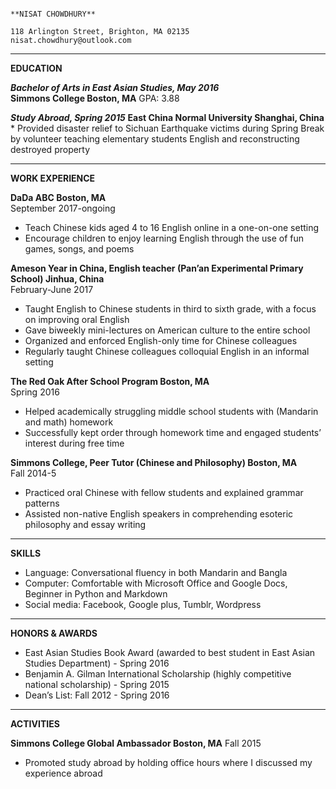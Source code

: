 
                                                                                             **NISAT CHOWDHURY**  
                                                                                               118 Arlington Street, Brighton, MA 02135                                                                                                nisat.chowdhury@outlook.com               
_______________________________________________________________________________________                                    
**EDUCATION**

**_Bachelor of Arts in East Asian Studies, May 2016_**      
**Simmons College	                                                                                                     Boston, MA**
GPA: 3.88

**_Study Abroad, Spring 2015_**
**East China Normal University							                                                                           Shanghai, China**
    * Provided disaster relief to Sichuan Earthquake victims during Spring Break by volunteer teaching elementary students English and reconstructing destroyed property
_______________________________________________________________________________________
**WORK EXPERIENCE**

**DaDa ABC										                                                                                         Boston, MA**  
September 2017-ongoing
   * Teach Chinese kids aged 4 to 16 English online in a one-on-one setting
   * Encourage children to enjoy learning English through the use of fun games, songs, and poems

**Ameson Year in China, English teacher (Pan’an Experimental Primary School)                                          Jinhua, China**  
February-June 2017								      	                                                                         
  * Taught English to Chinese students in third to sixth grade, with a focus on improving oral English
  * Gave biweekly mini-lectures on American culture to the entire school
  * Organized and enforced English-only time for Chinese colleagues 
  * Regularly taught Chinese colleagues colloquial English in an informal setting

**The Red Oak After School Program 							                                                                      Boston, MA**  
Spring 2016
  * Helped academically struggling middle school students with (Mandarin and math) homework 
  * Successfully kept order through homework time and engaged students’ interest during free time

**Simmons College, Peer Tutor (Chinese and Philosophy)				                                                        Boston, MA**  
Fall 2014-5
  * Practiced oral Chinese with fellow students and explained grammar patterns 
  * Assisted non-native English speakers in comprehending esoteric philosophy and essay writing
_______________________________________________________________________________________
**SKILLS**
  * Language: Conversational fluency in both Mandarin and Bangla
  * Computer: Comfortable with Microsoft Office and Google Docs, Beginner in Python and Markdown
  * Social media: Facebook, Google plus, Tumblr, Wordpress
_______________________________________________________________________________________
**HONORS & AWARDS**
  * East Asian Studies Book Award (awarded to best student in East Asian Studies Department) - Spring 2016
  * Benjamin A. Gilman International Scholarship (highly competitive national scholarship) - Spring 2015
  * Dean’s List: Fall 2012 - Spring 2016
_______________________________________________________________________________________
**ACTIVITIES**

**Simmons College Global Ambassador							                                                                         Boston, MA**
Fall 2015
  * Promoted study abroad by holding office hours where I discussed my experience abroad
